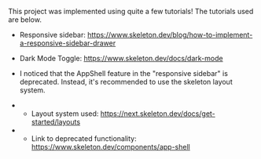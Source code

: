 This project was implemented using quite a few tutorials! The tutorials used are below. 

* Responsive sidebar: https://www.skeleton.dev/blog/how-to-implement-a-responsive-sidebar-drawer

* Dark Mode Toggle: https://www.skeleton.dev/docs/dark-mode 

* I noticed that the AppShell feature in the "responsive sidebar" is deprecated. Instead, it's recommended to use the skeleton layout system. 
* * Layout system used: https://next.skeleton.dev/docs/get-started/layouts
* * Link to deprecated functionality: https://www.skeleton.dev/components/app-shell